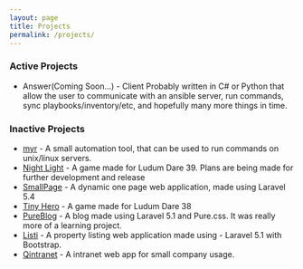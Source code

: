 ```yaml
---
layout: page
title: Projects
permalink: /projects/
---
```



### Active Projects

- Answer(Coming Soon...) - Client Probably written in C# or Python that allow the user to communicate with an ansible server, run commands, sync playbooks/inventory/etc, and hopefully many more things in time. 

### Inactive Projects

- [myr](https://github.com/thomasekyle/myr) - A small automation tool, that can be used to run commands on unix/linux servers.
- [Night Light](https://ldjam.com/events/ludum-dare/39/night-light) - A game made for Ludum Dare 39. Plans are being made for further development and release
- [SmallPage](https://github.com/thomasekyle/smallpage) - A dynamic one page web application, made using Laravel 5.4
- [Tiny Hero](https://ldjam.com/events/ludum-dare/38/tiny-hero) - A game made for Ludum Dare 38
- [PureBlog](https://github.com/thomasekyle/PureBlog) - A blog made using Laravel 5.1 and Pure.css. It was really more of a learning project.
- [Listi](https://github.com/thomasekyle/Listi) - A property listing web application made using - Laravel 5.1 with Bootstrap.
- [Qintranet](https://github.com/thomasekyle/Qintranet) - A intranet web app for small company usage.
